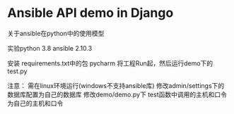 # Ansible API demo in Django
关于ansible在python中的使用模型

实验python 3.8 ansible 2.10.3

安装 requirements.txt中的包
pycharm 将工程Run起，然后运行demo下的test.py

注意：
需在linux环境运行(windows不支持ansible库)
修改admin/settings下的数据库配置为自己的数据库
修改demo/demo.py下 test函数中调用的主机和口令为自己的主机和口令

